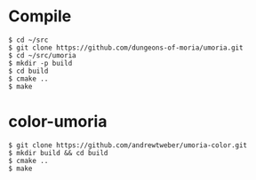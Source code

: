 # Compile
```shell
$ cd ~/src 
$ git clone https://github.com/dungeons-of-moria/umoria.git
$ cd ~/src/umoria 
$ mkdir -p build 
$ cd build 
$ cmake .. 
$ make
```

# color-umoria
```shell
$ git clone https://github.com/andrewtweber/umoria-color.git
$ mkdir build && cd build
$ cmake ..
$ make
```
